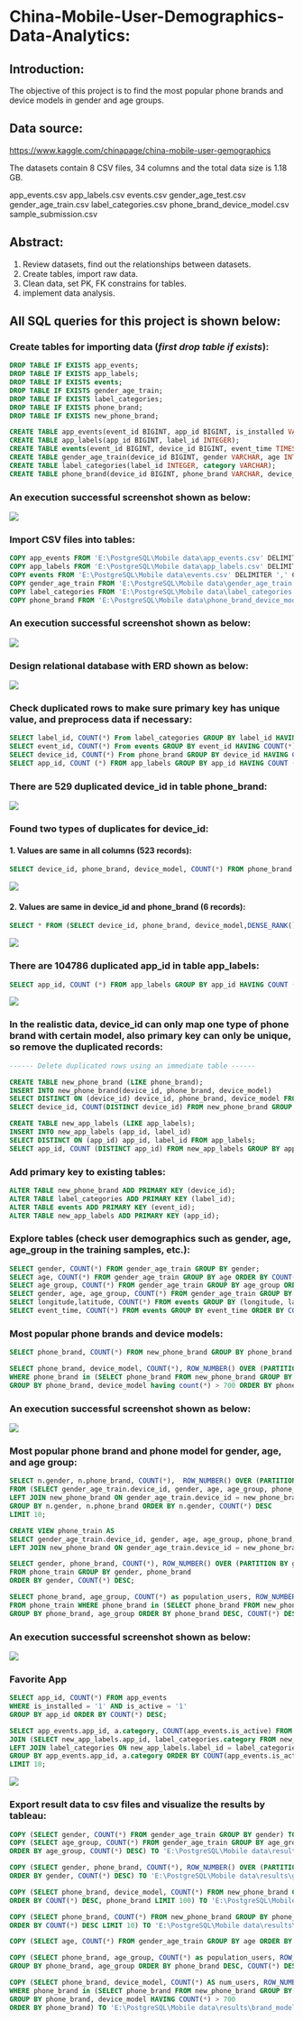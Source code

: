 # **China-Mobile-User-Demographics-Data-Analytics:**

## **Introduction:**

The objective of this project is to find the most popular phone brands and device models in gender and age groups.

## **Data source:**

https://www.kaggle.com/chinapage/china-mobile-user-gemographics

The datasets contain 8 CSV files, 34 columns and the total data size is 1.18 GB.

app_events.csv
app_labels.csv
events.csv
gender_age_test.csv
gender_age_train.csv
label_categories.csv
phone_brand_device_model.csv
sample_submission.csv

## **Abstract:**

1. Review datasets, find out the relationships between datasets.
2. Create tables, import raw data.
3. Clean data, set PK, FK constrains for tables.
4. implement data analysis.

## **All SQL queries for this project is shown below:**

### **Create tables for importing data (*first drop table if exists*):**

```SQL
DROP TABLE IF EXISTS app_events;
DROP TABLE IF EXISTS app_labels;
DROP TABLE IF EXISTS events;
DROP TABLE IF EXISTS gender_age_train;
DROP TABLE IF EXISTS label_categories;
DROP TABLE IF EXISTS phone_brand;
DROP TABLE IF EXISTS new_phone_brand;

CREATE TABLE app_events(event_id BIGINT, app_id BIGINT, is_installed VARCHAR, is_active VARCHAR);
CREATE TABLE app_labels(app_id BIGINT, label_id INTEGER);
CREATE TABLE events(event_id BIGINT, device_id BIGINT, event_time TIMESTAMP, longitude NUMERIC, latitude NUMERIC);
CREATE TABLE gender_age_train(device_id BIGINT, gender VARCHAR, age INTEGER, age_group VARCHAR);
CREATE TABLE label_categories(label_id INTEGER, category VARCHAR);
CREATE TABLE phone_brand(device_id BIGINT, phone_brand VARCHAR, device_model VARCHAR);
```

### **An execution successful screenshot shown as below:**

![](https://github.com/BaomeiW/China-Mobile-User-Demographics-Data-Analytics/blob/main/results/create%20table%20execution%20result.png)

### **Import CSV files into tables:**

```SQL
COPY app_events FROM 'E:\PostgreSQL\Mobile data\app_events.csv' DELIMITER ',' CSV HEADER; 
COPY app_labels FROM 'E:\PostgreSQL\Mobile data\app_labels.csv' DELIMITER ',' CSV HEADER;
COPY events FROM 'E:\PostgreSQL\Mobile data\events.csv' DELIMITER ',' CSV HEADER;
COPY gender_age_train FROM 'E:\PostgreSQL\Mobile data\gender_age_train.csv' DELIMITER ',' CSV HEADER;
COPY label_categories FROM 'E:\PostgreSQL\Mobile data\label_categories.csv' DELIMITER ',' CSV HEADER;
COPY phone_brand FROM 'E:\PostgreSQL\Mobile data\phone_brand_device_model.csv' DELIMITER ',' CSV HEADER;
```

### **An execution successful screenshot shown as below:**

![](https://github.com/BaomeiW/China-Mobile-User-Demographics-Data-Analytics/blob/main/results/import%20data%20execution%20result%20.png)

### **Design relational database with ERD shown as below:**

![](https://github.com/BaomeiW/China-Mobile-User-Demographics-Data-Analytics/blob/main/results/ER%20Diagram.png)

### **Check duplicated rows to make sure primary key has unique value, and preprocess data if necessary:**

```SQL
SELECT label_id, COUNT(*) From label_categories GROUP BY label_id HAVING COUNT(*) > 1;
SELECT event_id, COUNT(*) From events GROUP BY event_id HAVING COUNT(*) > 1;
SELECT device_id, COUNT(*) From phone_brand GROUP BY device_id HAVING COUNT(*) > 1;
SELECT app_id, COUNT (*) FROM app_labels GROUP BY app_id HAVING COUNT (*) > 1;
```
### **There are 529 duplicated device_id in table phone_brand:**

![](https://github.com/BaomeiW/China-Mobile-User-Demographics-Data-Analytics/blob/main/results/device_id%20check.png)

### **Found two types of duplicates for device_id:**
#### 1. Values are same in all columns (523 records):

```SQL
SELECT device_id, phone_brand, device_model, COUNT(*) FROM phone_brand Group BY (device_id, phone_brand, device_model) HAVING COUNT(*) > 1 ORDER  BY device_id;
```
![](https://github.com/BaomeiW/China-Mobile-User-Demographics-Data-Analytics/blob/main/results/device_id%20duplicate%201.png)

#### 2. Values are same in device_id and phone_brand (6 records):

```SQL
SELECT * FROM (SELECT device_id, phone_brand, device_model,DENSE_RANK() OVER (PARTITION BY device_id ORDER BY (phone_brand, device_model)) From phone_brand) AS phone_brand1 WHERE DENSE_RANK > 1;
```
![](https://github.com/BaomeiW/China-Mobile-User-Demographics-Data-Analytics/blob/main/results/device_id%20duplicate%202.png)


### **There are 104786 duplicated app_id in table app_labels:**

```SQL
SELECT app_id, COUNT (*) FROM app_labels GROUP BY app_id HAVING COUNT (*) > 1;
```
![](https://github.com/BaomeiW/China-Mobile-User-Demographics-Data-Analytics/blob/main/results/app_id%20check.png) 

### **In the realistic data, device_id can only map one type of phone brand with certain model, also primary key can only be unique, so remove the duplicated records:**

```SQL
------ Delete duplicated rows using an immediate table ------

CREATE TABLE new_phone_brand (LIKE phone_brand);
INSERT INTO new_phone_brand(device_id, phone_brand, device_model)
SELECT DISTINCT ON (device_id) device_id, phone_brand, device_model FROM phone_brand;
SELECT device_id, COUNT(DISTINCT device_id) FROM new_phone_brand GROUP BY device_id;

CREATE TABLE new_app_labels (LIKE app_labels);
INSERT INTO new_app_labels (app_id, label_id)
SELECT DISTINCT ON (app_id) app_id, label_id FROM app_labels;
SELECT app_id, COUNT (DISTINCT app_id) FROM new_app_labels GROUP BY app_id;
```
### **Add primary key to existing tables:**

```SQL
ALTER TABLE new_phone_brand ADD PRIMARY KEY (device_id);
ALTER TABLE label_categories ADD PRIMARY KEY (label_id);
ALTER TABLE events ADD PRIMARY KEY (event_id);
ALTER TABLE new_app_labels ADD PRIMARY KEY (app_id);
```

### **Explore tables (check user demographics such as gender, age, age_group in the training samples, etc.):**

```SQL
SELECT gender, COUNT(*) FROM gender_age_train GROUP BY gender;
SELECT age, COUNT(*) FROM gender_age_train GROUP BY age ORDER BY COUNT(*) DESC;
SELECT age_group, COUNT(*) FROM gender_age_train GROUP BY age_group ORDER BY age_group, COUNT(*) DESC;
SELECT gender, age, age_group, COUNT(*) FROM gender_age_train GROUP BY gender, age, age_group ORDER BY gender, COUNT(*) DESC;
SELECT longitude,latitude, COUNT(*) FROM events GROUP BY (longitude, latitude) ORDER BY COUNT(*) DESC;
SELECT event_time, COUNT(*) FROM events GROUP BY event_time ORDER BY COUNT(*) DESC;
```

### **Most popular phone brands and device models:**

```SQL
SELECT phone_brand, COUNT(*) FROM new_phone_brand GROUP BY phone_brand ORDER BY COUNT(*) DESC LIMIT 10;

SELECT phone_brand, device_model, COUNT(*), ROW_NUMBER() OVER (PARTITION BY phone_brand ORDER BY COUNT(*) DESC) as rank FROM new_phone_brand 
WHERE phone_brand in (SELECT phone_brand FROM new_phone_brand GROUP BY phone_brand ORDER BY COUNT(*) DESC LIMIT 3)
GROUP BY phone_brand, device_model having count(*) > 700 ORDER BY phone_brand;
```
### **An execution successful screenshot shown as below:**

![](https://github.com/BaomeiW/China-Mobile-User-Demographics-Data-Analytics/blob/main/results/most%20popular%20brands.png)

### **Most popular phone brand and phone model for gender, age, and age group:**

```SQL
SELECT n.gender, n.phone_brand, COUNT(*),  ROW_NUMBER() OVER (PARTITION BY n.gender ORDER BY COUNT(*) DESC) AS row_num
FROM (SELECT gender_age_train.device_id, gender, age, age_group, phone_brand, device_model FROM gender_age_train
LEFT JOIN new_phone_brand ON gender_age_train.device_id = new_phone_brand.device_id) AS n
GROUP BY n.gender, n.phone_brand ORDER BY n.gender, COUNT(*) DESC
LIMIT 10;

CREATE VIEW phone_train AS 
SELECT gender_age_train.device_id, gender, age, age_group, phone_brand, device_model FROM gender_age_train
LEFT JOIN new_phone_brand ON gender_age_train.device_id = new_phone_brand.device_id

SELECT gender, phone_brand, COUNT(*), ROW_NUMBER() OVER (PARTITION BY gender ORDER BY COUNT(*) DESC) AS row_num_rank
FROM phone_train GROUP BY gender, phone_brand
ORDER BY gender, COUNT(*) DESC;

SELECT phone_brand, age_group, COUNT(*) as population_users, ROW_NUMBER() OVER (PARTITION BY phone_brand ORDER BY COUNT(*) DESC) AS rank
FROM phone_train WHERE phone_brand in (SELECT phone_brand FROM new_phone_brand GROUP BY phone_brand ORDER BY COUNT(*) DESC LIMIT 3)
GROUP BY phone_brand, age_group ORDER BY phone_brand DESC, COUNT(*) DESC;
```
### **An execution successful screenshot shown as below:**

![](https://github.com/BaomeiW/China-Mobile-User-Demographics-Data-Analytics/blob/main/results/most%20popular%20brand%20female%20group.png)

### **Favorite App**

```SQL
SELECT app_id, COUNT(*) FROM app_events
WHERE is_installed = '1' AND is_active = '1'
GROUP BY app_id ORDER BY COUNT(*) DESC;

SELECT app_events.app_id, a.category, COUNT(app_events.is_active) FROM app_events
JOIN (SELECT new_app_labels.app_id, label_categories.category FROM new_app_labels
LEFT JOIN label_categories ON new_app_labels.label_id = label_categories.label_id) AS a ON app_events.app_id = a.app_id
GROUP BY app_events.app_id, a.category ORDER BY COUNT(app_events.is_active) DESC
LIMIT 10;
```

![](https://github.com/BaomeiW/China-Mobile-User-Demographics-Data-Analytics/blob/main/results/favorite%20app.png)

### **Export result data to csv files and visualize the results by tableau:**

```SQL
COPY (SELECT gender, COUNT(*) FROM gender_age_train GROUP BY gender) TO 'E:\PostgreSQL\Mobile data\results\gender_ratio.csv' DELIMITER ',' CSV HEADER; 
COPY (SELECT age_group, COUNT(*) FROM gender_age_train GROUP BY age_group  
ORDER BY age_group, COUNT(*) DESC) TO 'E:\PostgreSQL\Mobile data\results\age_group.csv' DELIMITER ',' CSV HEADER;

COPY (SELECT gender, phone_brand, COUNT(*), ROW_NUMBER() OVER (PARTITION BY gender ORDER BY COUNT(*) DESC) AS row_num_rank FROM phone_train GROUP BY gender, phone_brand
ORDER BY gender, COUNT(*) DESC) TO 'E:\PostgreSQL\Mobile data\results\gender_brand.csv' DELIMITER ',' CSV HEADER;

COPY (SELECT phone_brand, device_model, COUNT(*) FROM new_phone_brand GROUP BY phone_brand, device_model
ORDER BY COUNT(*) DESC, phone_brand LIMIT 100) TO 'E:\PostgreSQL\Mobile data\results\brand_model.csv' DELIMITER ',' CSV HEADER;

COPY (SELECT phone_brand, COUNT(*) FROM new_phone_brand GROUP BY phone_brand 
ORDER BY COUNT(*) DESC LIMIT 10) TO 'E:\PostgreSQL\Mobile data\results\brand.csv' DELIMITER ',' CSV HEADER;

COPY (SELECT age, COUNT(*) FROM gender_age_train GROUP BY age ORDER BY COUNT(*) DESC) TO 'E:\PostgreSQL\Mobile data\results\age.csv' DELIMITER ',' CSV HEADER;

COPY (SELECT phone_brand, age_group, COUNT(*) as population_users, ROW_NUMBER() OVER (PARTITION BY phone_brand ORDER BY COUNT(*) DESC) AS rank FROM phone_train WHERE phone_brand IN (SELECT phone_brand FROM new_phone_brand GROUP BY phone_brand ORDER BY COUNT(*) DESC LIMIT 10)
GROUP BY phone_brand, age_group ORDER BY phone_brand DESC, COUNT(*) DESC) TO 'E:\PostgreSQL\Mobile data\results\age_brand.csv' DELIMITER ',' CSV HEADER;

COPY (SELECT phone_brand, device_model, COUNT(*) AS num_users, ROW_NUMBER() OVER (PARTITION BY phone_brand ORDER BY COUNT(*) DESC) AS rank FROM new_phone_brand 
WHERE phone_brand in (SELECT phone_brand FROM new_phone_brand GROUP BY phone_brand ORDER BY COUNT(*) DESC LIMIT 3)
GROUP BY phone_brand, device_model HAVING COUNT(*) > 700
ORDER BY phone_brand) TO 'E:\PostgreSQL\Mobile data\results\brand_model.csv' DELIMITER ',' CSV HEADER;
```



